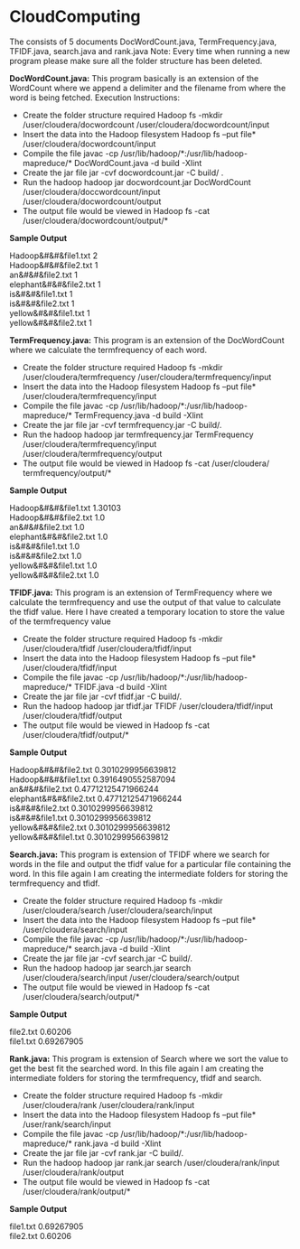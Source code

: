 # CloudComputing
The consists of 5 documents DocWordCount.java, TermFrequency.java, TFIDF.java, search.java and rank.java
Note: Every time when running a new program please make sure all the folder structure has been deleted. 


<b>DocWordCount.java:</b> This program basically is an extension of the WordCount where we append a delimiter and the filename from where the word is being fetched.
Execution Instructions:
<ul>
<li>Create the folder structure required Hadoop fs -mkdir /user/cloudera/docwordcount /user/cloudera/docwordcount/input </li>
<li>Insert the data into the Hadoop filesystem Hadoop fs –put file* /user/cloudera/docwordcount/input </li>
<li>Compile the file javac -cp /usr/lib/hadoop/*:/usr/lib/hadoop-mapreduce/* DocWordCount.java -d build -Xlint </li>
<li>Create the jar file jar -cvf docwordcount.jar -C build/ . </li>
<li>Run the hadoop hadoop jar docwordcount.jar DocWordCount /user/cloudera/doccwordcount/input /user/cloudera/docwordcount/output </li> 
<li>The output file would be viewed in Hadoop fs -cat /user/cloudera/docwordcount/output/* </li>
</ul>

<b>Sample Output </b>

Hadoop&#&#&file1.txt   2<br>
Hadoop&#&#&file2.txt		1<br>
an&#&#&file2.txt		1<br>
elephant&#&#&file2.txt		1<br>
is&#&#&file1.txt		1<br>
is&#&#&file2.txt		1<br>
yellow&#&#&file1.txt		1<br>
yellow&#&#&file2.txt		1<br>


<b>TermFrequency.java:</b> This program is an extension of the DocWordCount where we calculate the termfrequency of each word.
<ul>
<li>Create the folder structure required Hadoop fs -mkdir /user/cloudera/termfrequency /user/cloudera/termfrequency/input </li>
<li>Insert the data into the Hadoop filesystem Hadoop fs –put file* /user/cloudera/termfrequency/input </li>
<li>Compile the file javac -cp /usr/lib/hadoop/*:/usr/lib/hadoop-mapreduce/* TermFrequency.java -d build -Xlint </li>
<li>Create the jar file jar -cvf termfrequency.jar -C build/. </li>
<li>Run the hadoop hadoop jar termfrequency.jar TermFrequency /user/cloudera/termfrequency/input /user/cloudera/termfrequency/output </li> 
<li>The output file would be viewed in Hadoop fs -cat /user/cloudera/ termfrequency/output/* </li>
</ul>

<b>Sample Output </b>

Hadoop&#&#&file1.txt		1.30103<br>
Hadoop&#&#&file2.txt		1.0<br>
an&#&#&file2.txt		1.0<br>
elephant&#&#&file2.txt		1.0<br>
is&#&#&file1.txt		1.0<br>
is&#&#&file2.txt		1.0<br>
yellow&#&#&file1.txt		1.0<br>
yellow&#&#&file2.txt		1.0<br>

<b>TFIDF.java:</b> This program is an extension of TermFrequency where we calculate the termfrequency and use the output of that value to calculate the tfidf value. Here I have created a temporary location to store the value of the termfrequency value 

<ul>
<li>Create the folder structure required Hadoop fs -mkdir /user/cloudera/tfidf /user/cloudera/tfidf/input </li>
<li>Insert the data into the Hadoop filesystem Hadoop fs –put file* /user/cloudera/tfidf/input </li>
<li>Compile the file javac -cp /usr/lib/hadoop/*:/usr/lib/hadoop-mapreduce/* TFIDF.java -d build -Xlint </li>
<li>Create the jar file jar -cvf tfidf.jar -C build/. </li>
<li>Run the hadoop hadoop jar tfidf.jar TFIDF /user/cloudera/tfidf/input /user/cloudera/tfidf/output </li>
<li>The output file would be viewed in Hadoop fs -cat /user/cloudera/tfidf/output/* </li>
</ul>

<b>Sample Output </b>

Hadoop&#&#&file2.txt	0.3010299956639812 <br>
Hadoop&#&#&file1.txt	0.3916490552587094 <br>
an&#&#&file2.txt	0.47712125471966244 <br>
elephant&#&#&file2.txt	0.47712125471966244 <br>
is&#&#&file2.txt	0.3010299956639812 <br>
is&#&#&file1.txt	0.3010299956639812 <br>
yellow&#&#&file2.txt	0.3010299956639812 <br>
yellow&#&#&file1.txt	0.3010299956639812 <br>


<b>Search.java:</b> This program is extension of TFIDF where we search for words in the file and output the tfidf value for a particular file containing the word. In this file again I am creating the intermediate folders for storing the termfrequency and tfidf.
<ul>
<li>Create the folder structure required Hadoop fs -mkdir /user/cloudera/search /user/cloudera/search/input </li>
<li>Insert the data into the Hadoop filesystem Hadoop fs –put file* /user/cloudera/search/input </li>
<li>Compile the file javac -cp /usr/lib/hadoop/*:/usr/lib/hadoop-mapreduce/* search.java -d build -Xlint </li>
<li>Create the jar file jar -cvf search.jar -C build/. </li>
<li>Run the hadoop hadoop jar search.jar search /user/cloudera/search/input /user/cloudera/search/output </li> 
<li>The output file would be viewed in Hadoop fs -cat /user/cloudera/search/output/* </li>
</ul>

<b>Sample Output </b>

file2.txt	0.60206 <br>
file1.txt	0.69267905 <br>

<b>Rank.java:</b> This program is extension of Search where we sort the value to get the best fit the searched word. In this file again I am creating the intermediate folders for storing the termfrequency, tfidf and search.
<ul>
<li>Create the folder structure required Hadoop fs -mkdir /user/cloudera/rank /user/cloudera/rank/input </li>
<li>Insert the data into the Hadoop filesystem Hadoop fs –put file* /user/rank/search/input </li>
<li>Compile the file javac -cp /usr/lib/hadoop/*:/usr/lib/hadoop-mapreduce/* rank.java -d build -Xlint </li>
<li>Create the jar file jar -cvf rank.jar -C build/. </li>
<li>Run the hadoop hadoop jar rank.jar search /user/cloudera/rank/input /user/cloudera/rank/output </li>
<li>The output file would be viewed in Hadoop fs -cat /user/cloudera/rank/output/* </li>
</ul>

<b>Sample Output </b>

file1.txt	0.69267905 <br>
file2.txt	0.60206 <br>
